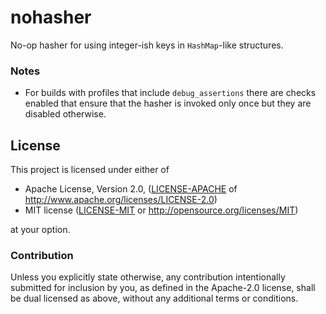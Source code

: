 # nohasher

No-op hasher for using integer-ish keys in `HashMap`-like structures.

### Notes

* For builds with profiles that include `debug_assertions` there are checks enabled that ensure that the hasher is invoked only once but they are disabled otherwise.

## License

This project is licensed under either of

* Apache License, Version 2.0, ([LICENSE-APACHE](LICENSE-APACHE) of http://www.apache.org/licenses/LICENSE-2.0)
* MIT license ([LICENSE-MIT](LICENSE-MIT) or http://opensource.org/licenses/MIT)

at your option.

### Contribution

Unless you explicitly state otherwise, any contribution intentionally submitted for inclusion by you, as defined in the Apache-2.0 license, shall be dual licensed as above, without any additional terms or conditions.